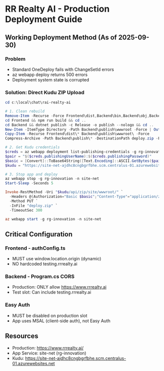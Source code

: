 ﻿# RR Realty AI - Production Deployment Guide

## Working Deployment Method (As of 2025-09-30)

### Problem
- Standard OneDeploy fails with ChangeSetId errors
- az webapp deploy returns 500 errors
- Deployment system state is corrupted

### Solution: Direct Kudu ZIP Upload

```powershell
cd c:\local\chat\rai-realty-ai

# 1. Clean rebuild
Remove-Item -Recurse -Force Frontend\dist,Backend\bin,Backend\obj,Backend\publish,*.zip -ErrorAction SilentlyContinue
cd Frontend && npm run build && cd ..
cd Backend && dotnet publish -c Release -o publish --nologo && cd ..
New-Item -ItemType Directory -Path Backend\publish\wwwroot -Force | Out-Null
Copy-Item -Recurse Frontend\dist\* Backend\publish\wwwroot\ -Force
Compress-Archive -Path Backend\publish\* -DestinationPath deploy.zip -Force

# 2. Get Kudu credentials
$creds = az webapp deployment list-publishing-credentials -g rg-innovation -n site-net | ConvertFrom-Json
$pair = "$($creds.publishingUserName):$($creds.publishingPassword)"
$basic = [Convert]::ToBase64String([Text.Encoding]::ASCII.GetBytes($pair))
$kudu = "https://site-net-ajdhc8cngbgrfbhe.scm.centralus-01.azurewebsites.net"

# 3. Stop app and deploy
az webapp stop -g rg-innovation -n site-net
Start-Sleep -Seconds 5

Invoke-RestMethod -Uri "$kudu/api/zip/site/wwwroot/" `
  -Headers @{Authorization="Basic $basic";"Content-Type"="application/zip"} `
  -Method PUT `
  -InFile "deploy.zip" `
  -TimeoutSec 300

az webapp start -g rg-innovation -n site-net
```

## Critical Configuration

### Frontend - authConfig.ts
- MUST use window.location.origin (dynamic)
- NO hardcoded testing.rrrealty.ai

### Backend - Program.cs CORS
- Production: ONLY allow https://www.rrrealty.ai
- Test slot: Can include testing.rrrealty.ai

### Easy Auth
- MUST be disabled on production slot
- App uses MSAL (client-side auth), not Easy Auth

## Resources
- Production: https://www.rrrealty.ai/
- App Service: site-net (rg-innovation)
- Kudu: https://site-net-ajdhc8cngbgrfbhe.scm.centralus-01.azurewebsites.net
